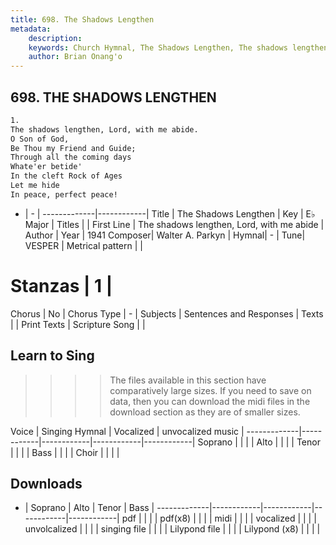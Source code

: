 ```yaml
---
title: 698. The Shadows Lengthen
metadata:
    description: 
    keywords: Church Hymnal, The Shadows Lengthen, The shadows lengthen, Lord, with me abide, 
    author: Brian Onang'o
---
```



## 698. THE SHADOWS LENGTHEN

```txt
1.
The shadows lengthen, Lord, with me abide. 
O Son of God, 
Be Thou my Friend and Guide; 
Through all the coming days 
Whate'er betide' 
In the cleft Rock of Ages 
Let me hide 
In peace, perfect peace!
```

- |   -  |
-------------|------------|
Title | The Shadows Lengthen |
Key | E♭ Major |
Titles |  |
First Line | The shadows lengthen, Lord, with me abide |
Author | 
Year | 1941
Composer| Walter A. Parkyn |
Hymnal|  - |
Tune| VESPER |
Metrical pattern | |
# Stanzas | 1 |
Chorus | No |
Chorus Type | - |
Subjects | Sentences and Responses |
Texts |  |
Print Texts | 
Scripture Song |  |
  
## Learn to Sing

>>>> The files available in this section have comparatively large sizes. If you need to save on data, then you can download the midi files in the download section as they are of smaller sizes.

Voice |  Singing Hymnal | Vocalized | unvocalized music |
-------------|------------|------------|------------|------------|
Soprano | | | |
Alto | | | |
Tenor | | | |
Bass | | | |
Choir | | | |

## Downloads

- |  Soprano | Alto | Tenor | Bass |
-------------|------------|------------|------------|------------|
pdf | | | |
pdf(x8) | | | |
midi | | | |
vocalized | | | |
unvolcalized | | | |
singing file | | | |
Lilypond file | | | |
Lilypond (x8) | | | |
  